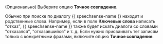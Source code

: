(Опционально) Выберите опцию **Точное совпадение**.

Обычно при поиске по диалогу {{ speechsense-name }} находит и родственные слова. Например, если в поле **Ключевые слова** написать <q>отказ</q>, {{ speechsense-name }} также будет искать диалоги со словами <q>отказался</q>, <q>отказавшийся</q> и т. д. Если нужно присваивать тег записям только с конкретными фразами, включите опцию **Точное совпадение**.

